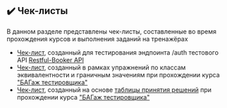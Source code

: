 ## :heavy_check_mark: Чек-листы

В данном разделе представлены чек-листы, составленные во время прохождения курсов и выполнения заданий на тренажёрах

- [Чек-лист](https://drive.google.com/file/d/1o7hij3curGmfZK7oNzjyADGfuiIScC0L/view?usp=sharing), созданный для тестирования эндпоинта /auth тестового API [Restful-Booker API](https://restful-booker.herokuapp.com/apidoc/index.html)
- [Чек-лист](https://drive.google.com/file/d/1pVfGb361xqBtJQkHd07cd4idEvOxTtmd/view?usp=sharing), созданный в рамках упражнений по классам эквивалентности и граничным значениям при прохождении курса ["БАГаж тестировщика"](https://stepik.org/course/218257)
- [Чек-лист](https://drive.google.com/file/d/1K1FNRXq37PCZ-gnbN1ug44z4DD-_Bv7h/view?usp=sharing), созданный на основе [таблицы принятия решений](https://docs.google.com/spreadsheets/d/1gO-pk_gPzpmHAgizZ5O2fP99g6z61BK6rRYuVN9hlzw/edit?usp=sharing) при прохождении курса ["БАГаж тестировщика"](https://stepik.org/course/218257)
